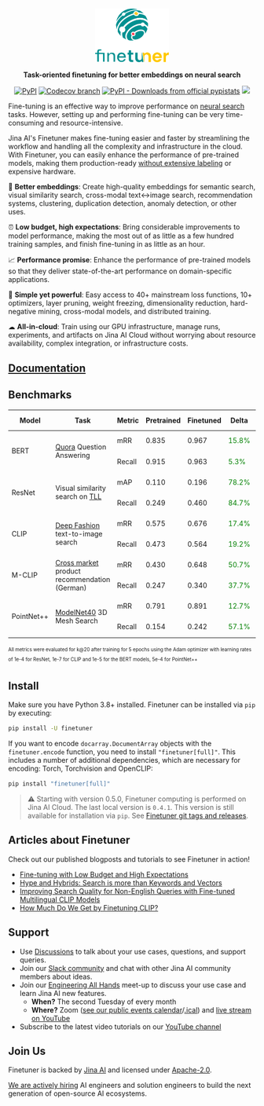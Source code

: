 <br><br>

<p align="center">
<img src="https://github.com/jina-ai/finetuner/blob/main/docs/_static/finetuner-logo-ani.svg?raw=true" alt="Finetuner logo: Finetuner helps you to create experiments in order to improve embeddings on search tasks. It accompanies you to deliver the last mile of performance-tuning for neural search applications." width="150px">
</p>


<p align="center">
<b>Task-oriented finetuning for better embeddings on neural search</b>
</p>

<p align=center>
<a href="https://pypi.org/project/finetuner/"><img alt="PyPI" src="https://img.shields.io/pypi/v/finetuner?label=Release&style=flat-square"></a>
<a href="https://codecov.io/gh/jina-ai/finetuner"><img alt="Codecov branch" src="https://img.shields.io/codecov/c/github/jina-ai/finetuner/main?logo=Codecov&logoColor=white&style=flat-square"></a>
<a href="https://pypistats.org/packages/finetuner"><img alt="PyPI - Downloads from official pypistats" src="https://img.shields.io/pypi/dm/finetuner?style=flat-square"></a>
<a href="https://slack.jina.ai"><img src="https://img.shields.io/badge/Slack-3.6k-blueviolet?logo=slack&amp;logoColor=white&style=flat-square"></a>
</p>

<!-- start elevator-pitch -->

Fine-tuning is an effective way to improve performance on [neural search](https://jina.ai/news/what-is-neural-search-and-learn-to-build-a-neural-search-engine/) tasks.
However, setting up and performing fine-tuning can be very time-consuming and resource-intensive.

Jina AI's Finetuner makes fine-tuning easier and faster by streamlining the workflow and handling all the complexity and infrastructure in the cloud.
With Finetuner, you can easily enhance the performance of pre-trained models,
making them production-ready [without extensive labeling](https://jina.ai/news/fine-tuning-with-low-budget-and-high-expectations/) or expensive hardware.

🎏 **Better embeddings**: Create high-quality embeddings for semantic search, visual similarity search, cross-modal text<->image search, recommendation systems,
clustering, duplication detection, anomaly detection, or other uses.

⏰ **Low budget, high expectations**: Bring considerable improvements to model performance, making the most out of as little as a few hundred training samples, and finish fine-tuning in as little as an hour.

📈 **Performance promise**: Enhance the performance of pre-trained models so that they deliver state-of-the-art performance on 
domain-specific applications.

🔱 **Simple yet powerful**: Easy access to 40+ mainstream loss functions, 10+ optimizers, layer pruning, weight
freezing, dimensionality reduction, hard-negative mining, cross-modal models, and distributed training. 

☁ **All-in-cloud**: Train using our GPU infrastructure, manage runs, experiments, and artifacts on Jina AI Cloud
without worrying about resource availability, complex integration, or infrastructure costs.

<!-- end elevator-pitch -->

## [Documentation](https://finetuner.jina.ai/)

## Benchmarks

<table>
<thead>
  <tr>
    <th>Model</th>
    <th>Task</th>
    <th>Metric</th>
    <th>Pretrained</th>
    <th>Finetuned</th>
    <th>Delta</th>
    <th>Run it!</th>
  </tr>
</thead>
<tbody>
  <tr>
    <td rowspan="2">BERT</td>
    <td rowspan="2"><a href="https://www.kaggle.com/c/quora-question-pairs">Quora</a> Question Answering</td>
    <td>mRR</td>
    <td>0.835</td>
    <td>0.967</td>
    <td><span style="color:green">15.8%</span></td>
    <td rowspan="2"><p align=center><a href="https://colab.research.google.com/drive/1Ui3Gw3ZL785I7AuzlHv3I0-jTvFFxJ4_?usp=sharing"><img alt="Open In Colab" src="https://colab.research.google.com/assets/colab-badge.svg"></a></p></td>
  </tr>
  <tr>
    <td>Recall</td>
    <td>0.915</td>
    <td>0.963</td>
    <td><span style="color:green">5.3%</span></td>
  </tr>
  <tr>
    <td rowspan="2">ResNet</td>
    <td rowspan="2">Visual similarity search on <a href="https://sites.google.com/view/totally-looks-like-dataset">TLL</a></td>
    <td>mAP</td>
    <td>0.110</td>
    <td>0.196</td>
    <td><span style="color:green">78.2%</span></td>
    <td rowspan="2"><p align=center><a href="https://colab.research.google.com/drive/1QuUTy3iVR-kTPljkwplKYaJ-NTCgPEc_?usp=sharing"><img alt="Open In Colab" src="https://colab.research.google.com/assets/colab-badge.svg"></a></p></td>
  </tr>
  <tr>
    <td>Recall</td>
    <td>0.249</td>
    <td>0.460</td>
    <td><span style="color:green">84.7%</span></td>
  </tr>
  <tr>
    <td rowspan="2">CLIP</td>
    <td rowspan="2"><a href="https://mmlab.ie.cuhk.edu.hk/projects/DeepFashion.html">Deep Fashion</a> text-to-image search</td>
    <td>mRR</td>
    <td>0.575</td>
    <td>0.676</td>
    <td><span style="color:green">17.4%</span></td>
    <td rowspan="2"><p align=center><a href="https://colab.research.google.com/drive/1yKnmy2Qotrh3OhgwWRsMWPFwOSAecBxg?usp=sharing"><img alt="Open In Colab" src="https://colab.research.google.com/assets/colab-badge.svg"></a></p></td>
  </tr>
  <tr>
    <td>Recall</td>
    <td>0.473</td>
    <td>0.564</td>
    <td><span style="color:green">19.2%</span></td>
  </tr>
  <tr>
    <td rowspan="2">M-CLIP</td>
    <td rowspan="2"><a href="https://xmrec.github.io/">Cross market</a> product recommendation (German)</td>
    <td>mRR</td>
    <td>0.430</td>
    <td>0.648</td>
    <td><span style="color:green">50.7%</span></td>
    <td rowspan="2"><p align=center><a href="https://colab.research.google.com/drive/10Wldbu0Zugj7NmQyZwZzuorZ6SSAhtIo"><img alt="Open In Colab" src="https://colab.research.google.com/assets/colab-badge.svg"></a></p></td>
  </tr>
  <tr>
    <td>Recall</td>
    <td>0.247</td>
    <td>0.340</td>
    <td><span style="color:green">37.7%</span></td>
  </tr>
  <tr>
    <td rowspan="2">PointNet++</td>
    <td rowspan="2"><a href="https://modelnet.cs.princeton.edu/">ModelNet40</a> 3D Mesh Search</td>
    <td>mRR</td>
    <td>0.791</td>
    <td>0.891</td>
    <td><span style="color:green">12.7%</span></td>
    <td rowspan="2"><p align=center><a href="https://colab.research.google.com/drive/1lIMDFkUVsWMshU-akJ_hwzBfJ37zLFzU?usp=sharing"><img alt="Open In Colab" src="https://colab.research.google.com/assets/colab-badge.svg"></a></p></td>
  </tr>
  <tr>
    <td>Recall</td>
    <td>0.154</td>
    <td>0.242</td>
    <td><span style="color:green">57.1%</span></td>
  </tr>

</tbody>
</table>

<sub><sup>All metrics were evaluated for k@20 after training for 5 epochs using the Adam optimizer with learning rates of 1e-4 for ResNet, 1e-7 for CLIP and 1e-5 for the BERT models, 5e-4 for PointNet++</sup></sub>

<!-- start install-instruction -->

## Install

Make sure you have Python 3.8+ installed. Finetuner can be installed via `pip` by executing:

```bash
pip install -U finetuner
```

If you want to encode `docarray.DocumentArray` objects with the `finetuner.encode` function, you need to install 
`"finetuner[full]"`. This includes a number of additional dependencies, which are necessary for encoding: Torch, 
Torchvision and OpenCLIP:

```bash
pip install "finetuner[full]"
```

<!-- end install-instruction -->

> ⚠️ Starting with version 0.5.0, Finetuner computing is performed on Jina AI Cloud. The last local version is `0.4.1`. 
> This version is still available for installation via `pip`. See [Finetuner git tags and releases](https://github.com/jina-ai/finetuner/releases).

<!-- start finetuner-articles -->
## Articles about Finetuner

Check out our published blogposts and tutorials to see Finetuner in action!

- [Fine-tuning with Low Budget and High Expectations](https://jina.ai/news/fine-tuning-with-low-budget-and-high-expectations/)
- [Hype and Hybrids: Search is more than Keywords and Vectors](https://jina.ai/news/hype-and-hybrids-multimodal-search-means-more-than-keywords-and-vectors-2/)
- [Improving Search Quality for Non-English Queries with Fine-tuned Multilingual CLIP Models](https://jina.ai/news/improving-search-quality-non-english-queries-fine-tuned-multilingual-clip-models/)
- [How Much Do We Get by Finetuning CLIP?](https://jina.ai/news/applying-jina-ai-finetuner-to-clip-less-data-smaller-models-higher-performance/)

<!-- end finetuner-articles -->

<!-- start support-pitch -->
## Support

- Use [Discussions](https://github.com/jina-ai/finetuner/discussions) to talk about your use cases, questions, and
  support queries.
- Join our [Slack community](https://slack.jina.ai) and chat with other Jina AI community members about ideas.
- Join our [Engineering All Hands](https://youtube.com/playlist?list=PL3UBBWOUVhFYRUa_gpYYKBqEAkO4sxmne) meet-up to discuss your use case and learn Jina AI new features.
    - **When?** The second Tuesday of every month
    - **Where?**
      Zoom ([see our public events calendar](https://calendar.google.com/calendar/embed?src=c_1t5ogfp2d45v8fit981j08mcm4%40group.calendar.google.com&ctz=Europe%2FBerlin)/[.ical](https://calendar.google.com/calendar/ical/c_1t5ogfp2d45v8fit981j08mcm4%40group.calendar.google.com/public/basic.ics))
      and [live stream on YouTube](https://youtube.com/c/jina-ai)
- Subscribe to the latest video tutorials on our [YouTube channel](https://youtube.com/c/jina-ai)

## Join Us

Finetuner is backed by [Jina AI](https://jina.ai) and licensed under [Apache-2.0](./LICENSE). 

[We are actively hiring](https://jobs.jina.ai) AI engineers and solution engineers to build the next generation of
open-source AI ecosystems.

<!-- end support-pitch -->
